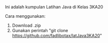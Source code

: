 Ini adalah kumpulan Latihan Java di Kelas 3KA20

Cara menggunakan:

1. Download .zip
2. Gunakan perintah "git clone https://github.com/fadlibotax/latJava3KA20"